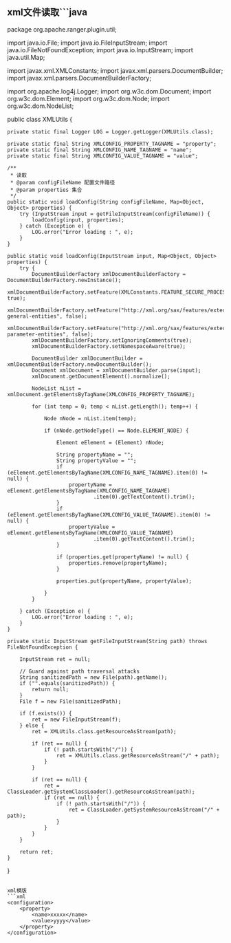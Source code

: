 ## xml文件读取```java

package org.apache.ranger.plugin.util;

import java.io.File;
import java.io.FileInputStream;
import java.io.FileNotFoundException;
import java.io.InputStream;
import java.util.Map;

import javax.xml.XMLConstants;
import javax.xml.parsers.DocumentBuilder;
import javax.xml.parsers.DocumentBuilderFactory;

import org.apache.log4j.Logger;
import org.w3c.dom.Document;
import org.w3c.dom.Element;
import org.w3c.dom.Node;
import org.w3c.dom.NodeList;

public class XMLUtils {

	private static final Logger LOG = Logger.getLogger(XMLUtils.class);

	private static final String XMLCONFIG_PROPERTY_TAGNAME = "property";
	private static final String XMLCONFIG_NAME_TAGNAME = "name";
	private static final String XMLCONFIG_VALUE_TAGNAME = "value";

	/**
	 * 读取
	 * @param configFileName 配置文件路径
	 * @param properties 集合
	 */
	public static void loadConfig(String configFileName, Map<Object, Object> properties) {
		try (InputStream input = getFileInputStream(configFileName)) {
			loadConfig(input, properties);
		} catch (Exception e) {
			LOG.error("Error loading : ", e);
		}
	}

	public static void loadConfig(InputStream input, Map<Object, Object> properties) {
		try {
			DocumentBuilderFactory xmlDocumentBuilderFactory = DocumentBuilderFactory.newInstance();
			xmlDocumentBuilderFactory.setFeature(XMLConstants.FEATURE_SECURE_PROCESSING, true);
			xmlDocumentBuilderFactory.setFeature("http://xml.org/sax/features/external-general-entities", false);
                	xmlDocumentBuilderFactory.setFeature("http://xml.org/sax/features/external-parameter-entities", false);
			xmlDocumentBuilderFactory.setIgnoringComments(true);
			xmlDocumentBuilderFactory.setNamespaceAware(true);

			DocumentBuilder xmlDocumentBuilder = xmlDocumentBuilderFactory.newDocumentBuilder();
			Document xmlDocument = xmlDocumentBuilder.parse(input);
			xmlDocument.getDocumentElement().normalize();

			NodeList nList = xmlDocument.getElementsByTagName(XMLCONFIG_PROPERTY_TAGNAME);

			for (int temp = 0; temp < nList.getLength(); temp++) {

				Node nNode = nList.item(temp);

				if (nNode.getNodeType() == Node.ELEMENT_NODE) {

					Element eElement = (Element) nNode;

					String propertyName = "";
					String propertyValue = "";
					if (eElement.getElementsByTagName(XMLCONFIG_NAME_TAGNAME).item(0) != null) {
						propertyName = eElement.getElementsByTagName(XMLCONFIG_NAME_TAGNAME)
								.item(0).getTextContent().trim();
					}
					if (eElement.getElementsByTagName(XMLCONFIG_VALUE_TAGNAME).item(0) != null) {
						propertyValue = eElement.getElementsByTagName(XMLCONFIG_VALUE_TAGNAME)
								.item(0).getTextContent().trim();
					}

					if (properties.get(propertyName) != null) {
						properties.remove(propertyName);
					}

					properties.put(propertyName, propertyValue);

				}
			}

		} catch (Exception e) {
			LOG.error("Error loading : ", e);
		}
	}

	private static InputStream getFileInputStream(String path) throws FileNotFoundException {

		InputStream ret = null;

		// Guard against path traversal attacks
		String sanitizedPath = new File(path).getName();
		if ("".equals(sanitizedPath)) {
			return null;
		}
		File f = new File(sanitizedPath);

		if (f.exists()) {
			ret = new FileInputStream(f);
		} else {
			ret = XMLUtils.class.getResourceAsStream(path);

			if (ret == null) {
				if (! path.startsWith("/")) {
					ret = XMLUtils.class.getResourceAsStream("/" + path);
				}
			}

			if (ret == null) {
				ret = ClassLoader.getSystemClassLoader().getResourceAsStream(path);
				if (ret == null) {
					if (! path.startsWith("/")) {
						ret = ClassLoader.getSystemResourceAsStream("/" + path);
					}
				}
			}
		}

		return ret;
	}

}
```

xml模版
```xml
<configuration>
	<property>
		<name>xxxxx</name>
        <value>yyyy</value>
	</property>
</configuration>
```